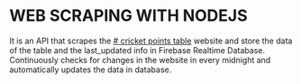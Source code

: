 # WEB SCRAPING WITH NODEJS
It is an API that scrapes the [# cricket points table](https://www.icc-cricket.com/rankings/mens/team-rankings/odi) website and store the data of the table and the last_updated info in Firebase Realtime Database. 
Continuously checks for changes in the website in every midnight and automatically updates the data in database. 